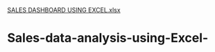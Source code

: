 [SALES DASHBOARD USING EXCEL.xlsx](https://github.com/Enockodhis/Sales-data-analysis-using-Excel-/files/11451621/SALES.DASHBOARD.USING.EXCEL.xlsx)
# Sales-data-analysis-using-Excel-
